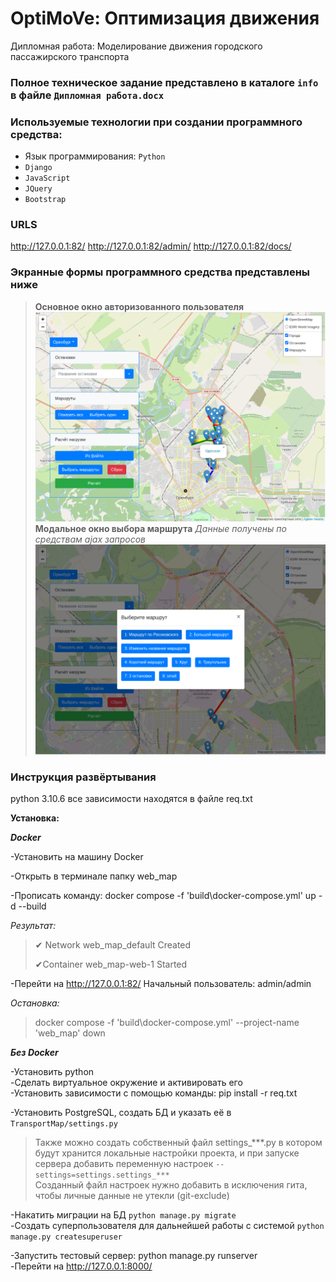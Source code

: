 # OptiMoVe: Оптимизация движения
Дипломная работа: Моделирование движения городского пассажирского транспорта

### Полное техническое задание представлено в каталоге `info` в файле `Дипломная работа.docx`

### Используемые технологии при создании программного средства:
* Язык программирования: `Python`
* `Django`
* `JavaScript`
* `JQuery`
* `Bootstrap`

### URLS

http://127.0.0.1:82/
http://127.0.0.1:82/admin/
http://127.0.0.1:82/docs/

### Экранные формы программного средства представлены ниже

>**Основное окно авторизованного пользователя**
>![Карта](info/scrin1.png)
>**Модальное окно выбора маршрута**
>*Данные получены по средствам ajax запросов*
>![*Выберите маршрут*](info/scrin2.png)

### Инструкция развёртывания

python 3.10.6
все зависимости находятся в файле req.txt

**Установка:**

***Docker***

-Установить на машину Docker

-Открыть в терминале папку web_map

-Прописать команду: docker compose -f 'build\docker-compose.yml' up -d --build

*Результат:*

>✔ Network web_map_default Created
>
>✔Container web_map-web-1 Started

-Перейти на http://127.0.0.1:82/
Начальный пользователь: admin/admin

*Остановка:*

>docker compose -f 'build\docker-compose.yml' --project-name 'web_map' down

***Без Docker***

-Установить python  
-Сделать виртуальное окружение и активировать его  
-Установить зависимости с помощью команды: pip install -r req.txt

-Установить PostgreSQL, создать БД и указать её в `TransportMap/settings.py`
> Также можно создать собственный файл settings_***.py в котором будут хранится локальные настройки проекта,
и при запуске сервера добавить переменную настроек `--settings=settings.settings_***`  
Созданный файл настроек нужно добавить в исключения гита, чтобы личные данные не утекли (git-exclude)

-Накатить миграции на БД `python manage.py migrate`  
-Создать суперпользователя для дальнейшей работы с системой `python manage.py createsuperuser`

-Запустить тестовый сервер: python manage.py runserver  
-Перейти на http://127.0.0.1:8000/

<!-- TODO



 -->
